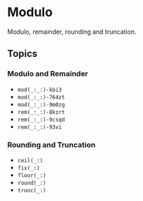# Modulo

Modulo, remainder, rounding and truncation.

## Topics

### Modulo and Remainder
- ``mod(_:_:)-kbi3``
- ``mod(_:_:)-764zt``
- ``mod(_:_:)-9m0zg``
- ``rem(_:_:)-8kzrt``
- ``rem(_:_:)-9csqd``
- ``rem(_:_:)-93vi``

### Rounding and Truncation
- ``ceil(_:)``
- ``fix(_:)``
- ``floor(_:)``
- ``round(_:)``
- ``trunc(_:)``

